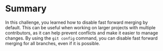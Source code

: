 # Summary

In this challenge, you learned how to disable fast forward merging by default. This can be useful when working on larger projects with multiple contributors, as it can help prevent conflicts and make it easier to manage changes. By using the `git config` command, you can disable fast forward merging for all branches, even if it is possible.


